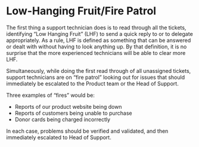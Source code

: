 # Low-Hanging Fruit/Fire Patrol

The first thing a support technician does is to read through all the tickets, identifying “Low Hanging Fruit” \(LHF\) to send a quick reply to or to delegate appropriately. As a rule, LHF is defined as something that can be answered or dealt with without having to look anything up. By that definition, it is no surprise that the more experienced technicians will be able to clear more LHF.

Simultaneously, while doing the first read through of all unassigned tickets, support technicians are on “fire patrol” looking out for issues that should immediately be escalated to the Product team or the Head of Support.

Three examples of “fires” would be:

* Reports of our product website being down
* Reports of customers being unable to purchase
* Donor cards being charged incorrectly

In each case, problems should be verified and validated, and then immediately escalated to Head of Support.

